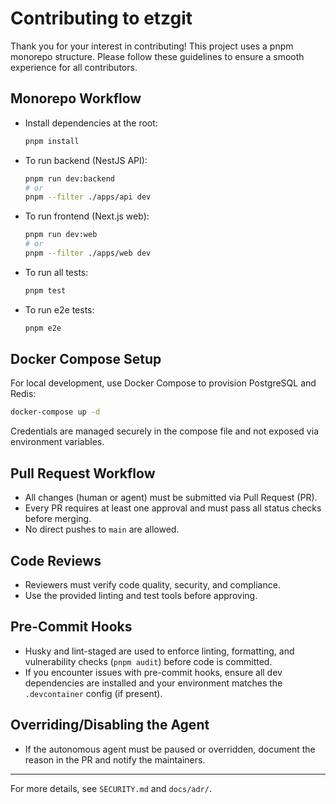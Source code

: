 
# Contributing to etzgit

Thank you for your interest in contributing! This project uses a pnpm monorepo structure. Please follow these guidelines to ensure a smooth experience for all contributors.

## Monorepo Workflow

- Install dependencies at the root:
	```bash
	pnpm install
	```
- To run backend (NestJS API):
	```bash
	pnpm run dev:backend
	# or
	pnpm --filter ./apps/api dev
	```
- To run frontend (Next.js web):
	```bash
	pnpm run dev:web
	# or
	pnpm --filter ./apps/web dev
	```
- To run all tests:
	```bash
	pnpm test
	```
- To run e2e tests:
	```bash
	pnpm e2e
	```

## Docker Compose Setup

For local development, use Docker Compose to provision PostgreSQL and Redis:
```bash
docker-compose up -d
```
Credentials are managed securely in the compose file and not exposed via environment variables.

## Pull Request Workflow

- All changes (human or agent) must be submitted via Pull Request (PR).
- Every PR requires at least one approval and must pass all status checks before merging.
- No direct pushes to `main` are allowed.

## Code Reviews

- Reviewers must verify code quality, security, and compliance.
- Use the provided linting and test tools before approving.

## Pre-Commit Hooks

- Husky and lint-staged are used to enforce linting, formatting, and vulnerability checks (`pnpm audit`) before code is committed.
- If you encounter issues with pre-commit hooks, ensure all dev dependencies are installed and your environment matches the `.devcontainer` config (if present).

## Overriding/Disabling the Agent

- If the autonomous agent must be paused or overridden, document the reason in the PR and notify the maintainers.

---

For more details, see `SECURITY.md` and `docs/adr/`.

